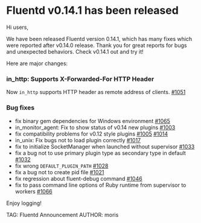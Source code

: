 # Fluentd v0.14.1 has been released

Hi users,

We have been released Fluentd version 0.14.1, which has many fixes which were reported after v0.14.0 release. Thank you for great reports for bugs and unexpected behaviors. Check v0.14.1 out and try it!

Here are major changes:

### in_http: Supports X-Forwarded-For HTTP Header

Now `in_http` supports HTTP header as remote address of clients. [#1051](https://github.com/fluent/fluentd/pull/1051)

### Bug fixes

* fix binary gem dependencies for Windows environment [#1065](https://github.com/fluent/fluentd/pull/1065)
* in\_monitor\_agent: Fix to show status of v0.14 new plugins [#1003](https://github.com/fluent/fluentd/pull/1003)
* fix compatibility problems for v0.12 style plugins [#1005](https://github.com/fluent/fluentd/pull/1005) [#1014](https://github.com/fluent/fluentd/pull/1014)
* in\_unix: Fix bugs not to load plugin correctly [#1017](https://github.com/fluent/fluentd/pull/1017)
* fix to initialize SocketManager when launched without supervisor [#1033](https://github.com/fluent/fluentd/pull/1033)
* fix a bug not to use primary plugin type as secondary type in default [#1032](https://github.com/fluent/fluentd/pull/1032)
* fix wrong `DEFAULT_PLUGIN_PATH` [#1028](https://github.com/fluent/fluentd/pull/1028)
* fix a bug not to create pid file [#1021](https://github.com/fluent/fluentd/pull/1021)
* fix regression about fluent-debug command [#1046](https://github.com/fluent/fluentd/pull/1046)
* fix to pass command line options of Ruby runtime from supervisor to workers [#1066](https://github.com/fluent/fluentd/pull/1066)

Enjoy logging!

TAG: Fluentd Announcement
AUTHOR: moris
